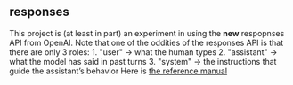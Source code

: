 ## responses

This project is (at least in part) an experiment in using the **new** respopnses API from OpenAI. 
Note that one of the oddities of the responses API is that there are only 3 roles:
        1. "user" → what the human types
        2. "assistant" → what the model has said in past turns
        3. "system" → the instructions that guide the assistant’s behavior
Here is [the reference manual](https://platform.openai.com/docs/api-reference/responses)

